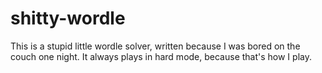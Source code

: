 # shitty-wordle

This is a stupid little wordle solver, written because I was bored on the
couch one night. It always plays in hard mode, because that's how I play.

